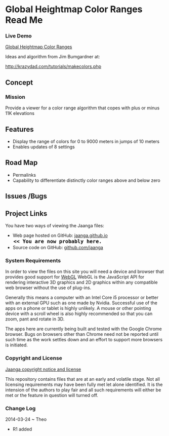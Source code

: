 Global Heightmap Color Ranges Read Me
=====================================

### Live Demo

[Global Heightmap Color Ranges]( http://jaanga.github.io/terrain-plus/cookbook/global-heightmap-color-ranges/latest/ )

Ideas and algorithm from Jim Bumgardner at:

<http://krazydad.com/tutorials/makecolors.php>

## Concept

### Mission
Provide a viewer for a color range algorithm that copes with plus or minus 11K elevations

<!--
###Vision
-->

## Features

* Display the range of colors for 0 to 9000 meters in jumps of 10 meters
* Enables updates of 8 settings 

## Road Map

* Permalinks
* Capability to differentiate distinctly color ranges above and below zero


## Issues /Bugs


## Project Links

You have two ways of viewing the Jaanga files:

* Web page hosted on GitHub: [jaanga.github.io]( http://jaanga.github.io//terrain-plus/cookbook/global-heightmap-color-ranges/ "view the files as apps." ) <input value="<< You are now probably here." size=28 style="font:bold 12pt monospace;border-width:0;" >  
* Source code on GitHub: [github.com/jaanga]( https://github.com/jaanga/terrain-plus/tree/gh-pages/cookbook/global-heightmap-color-ranges "View the files as source code." ) <scan style=display:none ><< You are now probably here.</scan>


### System Requirements

In order to view the files on this site you will need a device and browser that provides good support for [WebGL](http://get.webgl.org/)
WebGL is the JavaScript API for rendering interactive 3D graphics and 2D graphics within any compatible web browser without the use of plug-ins. 

Generally this means a computer with an Intel Core i5 processor or better with an external GPU such as one made by Nvidia. 
Successful use of the apps on a phone or tablet is highly unlikely. 
A mouse or other pointing device with a scroll wheel is also highly recommended so that you can zoom, pant and rotate in 3D.
 
The apps here are currently being built and tested with the Google Chrome browser. 
Bugs on browsers other than Chrome need not be reported until such time as the work settles down and an effort to support more browsers is initiated.



### Copyright and License

[Jaanga copyright notice and license]( https://github.com/jaanga/jaanga.github.io/blob/master/jaanga-copyright-and-mit-license.md )

This repository contains files that are  at an early and volatile stage. Not all licensing requirements may have been fully met let alone identified. It is the intension of the authors to play fair and all such requirements will either be met or the feature in question will turned off.

### Change Log

2014-03-24 ~ Theo

* R1 added



